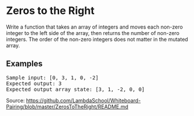 # Zeros to the Right

Write a function that takes an array of integers and moves each non-zero integer to the left side of the array, then returns the number of non-zero integers. The order of the non-zero integers does not matter in the mutated array.

## Examples

<pre>Sample input: [0, 3, 1, 0, -2]<br />Expected output: 3<br />Expected output array state: [3, 1, -2, 0, 0]</pre>

Source: https://github.com/LambdaSchool/Whiteboard-Pairing/blob/master/ZerosToTheRight/README.md
